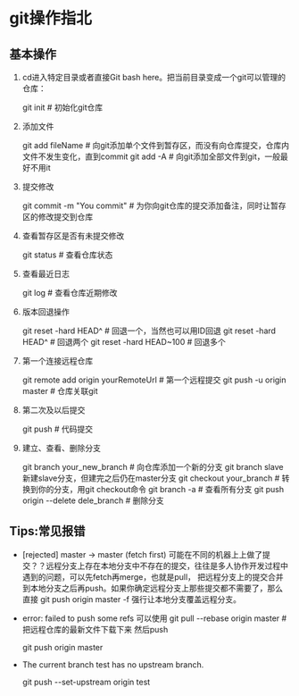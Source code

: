 # git操作指北

## 基本操作

1. cd进入特定目录或者直接Git bash here。把当前目录变成一个git可以管理的仓库：

     git init                      # 初始化git仓库

2. 添加文件

     git add fileName              # 向git添加单个文件到暂存区，而没有向仓库提交，仓库内文件不发生变化，直到commit
     git add -A                    # 向git添加全部文件到git，一般最好不用it

3. 提交修改

     git commit -m "You commit"    # 为你向git仓库的提交添加备注，同时让暂存区的修改提交到仓库

4. 查看暂存区是否有未提交修改

     git status                    # 查看仓库状态

5. 查看最近日志

     git log                       # 查看仓库近期修改

6. 版本回退操作

     git reset -hard HEAD^         # 回退一个，当然也可以用ID回退
     git reset -hard HEAD^         # 回退两个
     git reset -hard HEAD~100      # 回退多个

7. 第一个连接远程仓库

    git remote add origin yourRemoteUrl  # 第一个远程提交
    git push -u origin master            # 仓库关联git

8. 第二次及以后提交

     git push                           # 代码提交

9. 建立、查看、删除分支

     git branch your_new_branch               # 向仓库添加一个新的分支 git branch slave  新建slave分支，但建完之后仍在master分支
     git checkout your_branch                 # 转换到你的分支，用git checkout命令
     git branch -a                            # 查看所有分支
     git push origin --delete dele_branch     # 删除分支

## Tips:常见报错

- [rejected] master -> master (fetch first)
可能在不同的机器上上做了提交？？远程分支上存在本地分支中不存在的提交，往往是多人协作开发过程中遇到的问题，可以先fetch再merge，也就是pull，
把远程分支上的提交合并到本地分支之后再push。如果你确定远程分支上那些提交都不需要了，那么直接
git push origin master -f
强行让本地分支覆盖远程分支。

- error: failed to push some refs
可以使用
git pull --rebase origin master          # 把远程仓库的最新文件下载下来
然后push

     git push origin master

- The current branch test has no upstream branch.

     git push --set-upstream origin test
